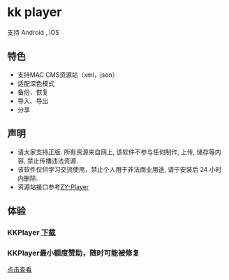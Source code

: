 # kk player

支持 Android , iOS

## 特色

* 支持MAC CMS资源站（xml，json）
* 适配深色模式
* 备份、恢复
* 导入、导出
* 分享

## 声明

* 请大家支持正版. 所有资源来自网上, 该软件不参与任何制作, 上传, 储存等内容, 禁止传播违法资源.
* 该软件仅供学习交流使用，禁止个人用于非法商业用途, 请于安装后 24 小时内删除.
* 资源站接口参考[ZY-Player](https://github.com/Hunlongyu/ZY-Player)

## 体验

### KKPlayer [下载](https://github.com/npljy/KKPlayer-APP/releases)

### KKPlayer最小额度赞助，随时可能被修复
[点击查看](https://github.com/vfdeclnc/KKPlayer-APP/blob/main/bug-vip.md)
